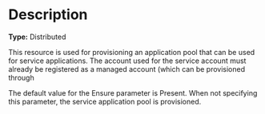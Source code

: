 # Description

**Type:** Distributed

This resource is used for provisioning an application pool that can be used for
service applications. The account used for the service account must already be
registered as a managed account (which can be provisioned through

The default value for the Ensure parameter is Present. When not specifying this
parameter, the service application pool is provisioned.
